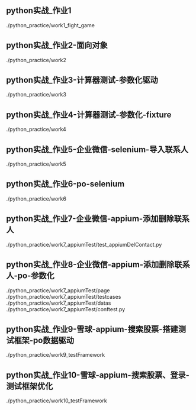 ## python实战_作业1
./python_practice/work1_fight_game

## python实战_作业2-面向对象
./python_practice/work2

## python实战_作业3-计算器测试-参数化驱动
./python_practice/work3

## python实战_作业4-计算器测试-参数化-fixture
./python_practice/work4

## python实战_作业5-企业微信-selenium-导入联系人
./python_practice/work5

## python实战_作业6-po-selenium
./python_practice/work6

## python实战_作业7-企业微信-appium-添加删除联系人
./python_practice/work7_appiumTest/test_appiumDelContact.py

## python实战_作业8-企业微信-appium-添加删除联系人-po-参数化
./python_practice/work7_appiumTest/page
./python_practice/work7_appiumTest/testcases
./python_practice/work7_appiumTest/datas
./python_practice/work7_appiumTest/conftest.py

## python实战_作业9-雪球-appium-搜索股票-搭建测试框架-po数据驱动
./python_practice/work9_testFramework

## python实战_作业10-雪球-appium-搜索股票、登录-测试框架优化
./python_practice/work10_testFramework
